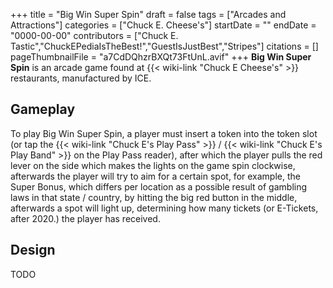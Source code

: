 +++
title = "Big Win Super Spin"
draft = false
tags = ["Arcades and Attractions"]
categories = ["Chuck E. Cheese's"]
startDate = ""
endDate = "0000-00-00"
contributors = ["Chuck E. Tastic","ChuckEPediaIsTheBest!","GuestIsJustBest","Stripes"]
citations = []
pageThumbnailFile = "a7CdDQhzrBXQt73FtUnL.avif"
+++
**Big Win Super Spin** is an arcade game found at {{< wiki-link "Chuck E Cheese's" >}} restaurants, manufactured by ICE.

## Gameplay

To play Big Win Super Spin, a player must insert a token into the token slot (or tap the {{< wiki-link "Chuck E's Play Pass" >}} / {{< wiki-link "Chuck E's Play Band" >}} on the Play Pass reader), after which the player pulls the red lever on the side which makes the lights on the game spin clockwise, afterwards the player will try to aim for a certain spot, for example, the Super Bonus, which differs per location as a possible result of gambling laws in that state / country, by hitting the big red button in the middle, afterwards a spot will light up, determining how many tickets (or E-Tickets, after 2020.) the player has received.

## Design

TODO
